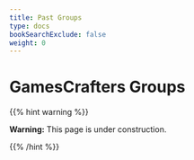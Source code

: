 ```yaml
---
title: Past Groups
type: docs
bookSearchExclude: false
weight: 0
---
```


# **GamesCrafters Groups**

{{% hint warning %}}

**Warning:** This page is under construction.

{{% /hint %}}
